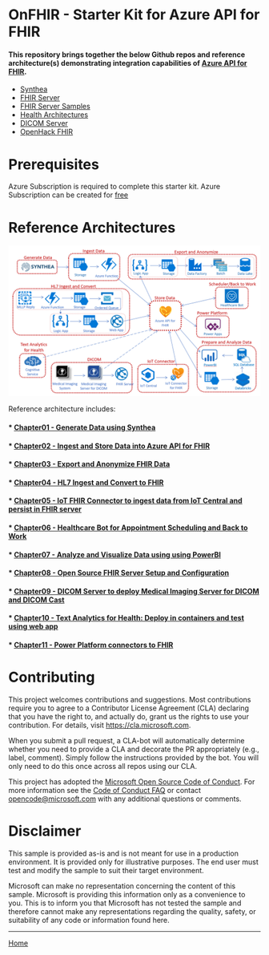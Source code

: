 # OnFHIR - Starter Kit for Azure API for FHIR 

#### This repository brings together the below Github repos and reference architecture(s) demonstrating integration capabilities of [Azure API for FHIR](https://docs.microsoft.com/azure/healthcare-apis). 

   * [Synthea](https://github.com/synthetichealth/synthea)
   * [FHIR Server](https://github.com/microsoft/fhir-server)
   * [FHIR Server Samples](https://github.com/microsoft/fhir-server-samples)
   * [Health Architectures](https://github.com/microsoft/health-architectures)
   * [DICOM Server](https://github.com/microsoft/dicom-server)
   * [OpenHack FHIR](https://github.com/microsoft/OpenHack-FHIR)

# Prerequisites
Azure Subscription is required to complete this starter kit. Azure Subscription can be created for [free](https://azure.microsoft.com/en-us/free/)

# Reference Architectures
<center><img src="images//azure-api-fhir-paas.png" width="850"></center>

Reference architecture includes: 
#### * [Chapter01 - Generate Data using Synthea](./Chapter01-GenerateData/ReadMe.md)
#### * [Chapter02 - Ingest and Store Data into Azure API for FHIR](./Chapter02-IngestandStoreData/ReadMe.md)
#### * [Chapter03 - Export and Anonymize FHIR Data](./Chapter03-ExportandAnonymizeData/ReadMe.md)
#### * [Chapter04 - HL7 Ingest and Convert to FHIR](./Chapter04-HL7IngestandConvert/ReadMe.md)
#### * [Chapter05 - IoT FHIR Connector to ingest data from IoT Central and persist in FHIR server](./Chapter05-IoTFHIRConnector/ReadMe.md)
#### * [Chapter06 - Healthcare Bot for Appointment Scheduling and Back to Work](./Chapter06-HealthcareBot/ReadMe.md)
#### * [Chapter07 - Analyze and Visualize Data using using PowerBI](./Chapter07-AnalyzeandVisualizeData/ReadMe.md)
#### * [Chapter08 - Open Source FHIR Server Setup and Configuration](./Chapter08-OpenSourceFHIRServer/ReadMe.md)
#### * [Chapter09 - DICOM Server to deploy Medical Imaging Server for DICOM and DICOM Cast](./Chapter09-DICOM/ReadMe.md)
#### * [Chapter10 - Text Analytics for Health: Deploy in containers and test using web app](./Chapter10-TextAnalytics/ReadMe.md)
#### * [Chapter11 - Power Platform connectors to FHIR](./Chapter11-PowerPlatform/ReadMe.md)

# Contributing

This project welcomes contributions and suggestions.  Most contributions require you to agree to a Contributor License Agreement (CLA) declaring that you have the right to, and actually do, grant us the rights to use your contribution. For details, visit https://cla.microsoft.com.

When you submit a pull request, a CLA-bot will automatically determine whether you need to provide a CLA and decorate the PR appropriately (e.g., label, comment). Simply follow the instructions provided by the bot. You will only need to do this once across all repos using our CLA.

This project has adopted the [Microsoft Open Source Code of Conduct](https://opensource.microsoft.com/codeofconduct/). For more information see the [Code of Conduct FAQ](https://opensource.microsoft.com/codeofconduct/faq/) or contact [opencode@microsoft.com](mailto:opencode@microsoft.com) with any additional questions or comments.

# Disclaimer 

This sample is provided as-is and is not meant for use in a production environment. It is provided only for illustrative purposes. The end user must test and modify the sample to suit their target environment. 

Microsoft can make no representation concerning the content of this sample. Microsoft is providing this information only as a convenience to you. This is to inform you that Microsoft has not tested the sample and therefore cannot make any representations regarding the quality, safety, or suitability of any code or information found here.   

***

[Home](https://github.com/cyberuna/AI-Starter-Kit-OnFHIR)

